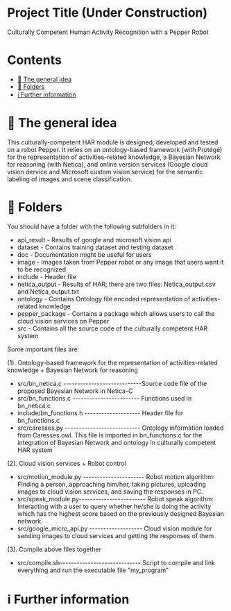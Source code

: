 # Project Title (Under Construction)
Culturally Competent Human Activity Recognition with a Pepper Robot

# Contents
 - [:blue_book: The general idea](#blue_book-the-general-idea)
 - [:file_folder: Folders](#running-using-the-software)
 - [:information_source: Further information](information-source-further-information)

# :blue_book: The general idea
This culturally-competent HAR module is designed, developed and tested on a robot Pepper. It relies on an ontology-based framework (with Protégé) for the representation of activities-related knowledge, a Bayesian Network for reasoning (with Netica), and online version services (Google cloud vision dervice and Microsoft custom vision service) for the semantic labeling of images and scene classification.



# :file_folder: Folders
You should have a folder with the following subfolders in it:


* api_result - Results of google and microsoft vision api
* dataset - Contains training dataset and testing dataset
* doc - Documentation might be useful for users
* image - Images taken from Pepper robot or any image that users want it to be recognized
* include - Header file
* netica_output - Results of HAR; there are two files: Netica_output.csv and Netica_output.txt
* ontology - Contains Ontology file encoded representation of activities-related knowledge
* pepper_package - Contains a package which allows users to call the cloud vision services on Pepper
* src - Contains all the source code of the culturally competent HAR system



Some important files are:

(1). Ontology-based framework for the representation of activities-related knowledge + Bayesian Network for reasoning

* src/bn_netica.c ----------------------------Source code file of the proposed Bayesian Network in Netica-C
* src/bn_functions.c ------------------------ Functions used in bn_netica.c
* include/bn_functions.h -------------------- Header file for bn_functions.c
* src/caresses.py --------------------------- Ontology information loaded from Caresses.owl. 
                                            This file is imported in bn_functions.c for the integration of Bayesian Network 
                                            and ontology in culturally competent HAR system


(2). Cloud vision services + Robot control

* src/motion_module.py ---------------------- Robot motion algorithm: Finding a person, approaching him/her, 
                                            taking pictures, uploading images to cloud vision services, and saving the responses in PC.
* src/speak_module.py------------------------ Robot speak algorithm: Interacting with a user to query whether he/she is doing the activity which has the highest score based on the previously designed Bayesian network.
* src/google_micro_api.py ------------------- Cloud vision module for sending images to cloud services and getting the responses of them




(3). Compile above files together

* src/compile.sh----------------------------- Script to compile and link everything and run the executable file "my_program"
                                  
# :information_source: Further information
